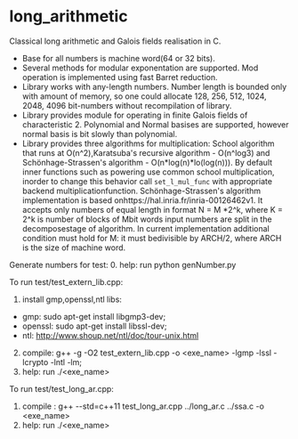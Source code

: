 # long_arithmetic
Classical long arithmetic and Galois fields realisation in C.
  - Base for all numbers is machine word(64 or 32 bits).
  - Several methods for modular exponentation are supported. Mod operation is implemented using fast Barret reduction.
  - Library works with any-length numbers. Number length is bounded only with amount of memory, so one could allocate 128, 256, 512, 1024, 2048, 4096 bit-numbers without recompilation of library.
  - Library provides module for operating in finite Galois fields of characteristic 2. Polynomial and Normal basises are supported, however normal basis is bit slowly than polynomial.
  - Library provides three algorithms for multiplication: School algorithm that runs at O(n^2),Karatsuba's recursive algorithm - O(n^log3) and Schönhage-Strassen's algorithm - O(n*log(n)*lo(log(n))). By default inner functions such as powering use common school multiplication, inorder to change this behavior call `set_l_mul_func` with appropriate backend multiplicationfunction. Schönhage-Strassen's algorithm implementation is based onhttps://hal.inria.fr/inria-00126462v1. It accepts only numbers of equal length in format N = M *2^k, where K = 2^k is number of blocks of Mbit words input numbers are split in the decomposestage of algorithm. In current implementation additional condition must hold for M: it must bedivisible by ARCH/2, where ARCH is the size of machine word.


Generate numbers for test:
0. help: run python genNumber.py

To run test/test_extern_lib.cpp:
1.   install gmp,openssl,ntl libs:
   - gmp:     sudo apt-get install libgmp3-dev;
   - openssl: sudo apt-get install libssl-dev;
   - ntl:     http://www.shoup.net/ntl/doc/tour-unix.html
2.   compile: g++ -g -O2 test_extern_lib.cpp -o <exe_name> -lgmp -lssl -lcrypto -lntl -lm;
3.   help:    run ./<exe_name>

To run test/test_long_ar.cpp:
1. compile : g++ --std=c++11 test_long_ar.cpp ../long_ar.c ../ssa.c -o <exe_name>
2. help:     run ./<exe_name>

